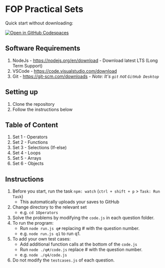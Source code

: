 # FOP Practical Sets

Quick start without downloading:

[![Open in GitHub Codespaces](https://github.com/codespaces/badge.svg)](https://codespaces.new/SP-DIT/ST0523-FOP-practicals)

## Software Requirements

1. NodeJs - https://nodejs.org/en/download - Download latest LTS (Long Term Support)
2. VSCode - https://code.visualstudio.com/download
3. Git - https://git-scm.com/downloads - _Note: It's `git` not `GitHub Desktop`_

## Setting up

1. Clone the repository
2. Follow the instructions below

## Table of Content

1. Set 1 - Operators
2. Set 2 - Functions
3. Set 3 - Selections (If-else)
4. Set 4 - Loops
5. Set 5 - Arrays
6. Set 6 - Objects

## Instructions

1. Before you start, run the task `npm: watch` (`ctrl + shift + p` > `Task: Run Task`)
    - This automatically uploads your saves to GitHub
2. Change directory to the relevant set
    - e.g. `cd 1Operators`
3. Solve the problems by modifying the `code.js` in each question folder.
4. To run the program:
    - Run `node run.js q#` replacing # with the question number.
    - e.g. `node run.js q1` to run q1.
5. To add your own test cases:
    - Add additional function calls at the bottom of the `code.js`
    - Run `node ./q#/code.js` replace # with the question number.
    - e.g. `node ./q4/code.js`
6. Do not modify the `testcases.js` of each question.
